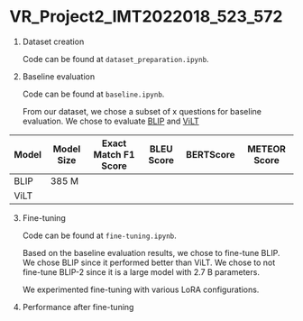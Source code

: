 # VR_Project2_IMT2022018_523_572

1. Dataset creation

   Code can be found at `dataset_preparation.ipynb`.

2. Baseline evaluation

   Code can be found at `baseline.ipynb`.

   From our dataset, we chose a subset of x questions for baseline evaluation.
   We chose to evaluate [BLIP](https://huggingface.co/Salesforce/blip-vqa-base) and [ViLT](https://huggingface.co/dandelin/vilt-b32-finetuned-vqa)

  | Model | Model Size | Exact Match F1 Score | BLEU Score | BERTScore | METEOR Score |
  |-------|------------|----------------------|------------|-----------|--------------|
  | BLIP  |   385 M    |                      |            |           |              |
  | ViLT  |            |                      |            |           |              |


3. Fine-tuning

   Code can be found at `fine-tuning.ipynb`.

   Based on the baseline evaluation results, we chose to fine-tune BLIP. We chose BLIP since it performed better than ViLT. We chose to not fine-tune BLIP-2 since it is a large model with 2.7 B parameters.

   We experimented fine-tuning with various LoRA configurations. 
  

5. Performance after fine-tuning
   
   

